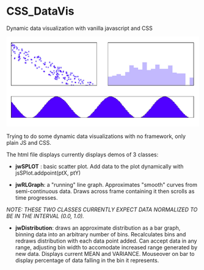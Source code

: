 # CSS_DataVis
Dynamic data visualization with vanilla javascript and CSS

![alt text](jwdv.jpg)

Trying to do some dynamic data visualizations with no framework, only plain JS and CSS. 

The html file displays currently displays demos of 3 classes:

* **jwSPLOT** : basic scatter plot. Add data to the plot dynamically with jsSPlot.addpoint(ptX, ptY)

* **jwRLGraph**: a "running" line graph. Approximates "smooth" curves from semi-continuous data. Draws across frame containing it then scrolls as time progresses. 

_NOTE: THESE TWO CLASSES CURRENTLY EXPECT DATA NORMALIZED TO BE IN THE INTERVAL (0.0, 1.0)._ 

* **jwDistribution**: draws an approximate distribution as a bar graph, binning data into an arbitrary number of bins. Recalculates bins and redraws distribution with each data point added. Can accept data in any range, adjusting bin width to accomodate increased range generated by new data. Displays current MEAN and VARIANCE. Mouseover on bar to display percentage of data falling in the bin it represents. 
